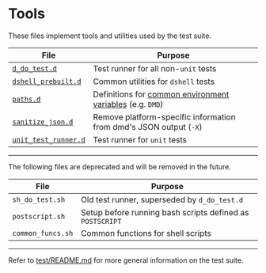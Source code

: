 # Tools

These files implement tools and utilities used by the test suite.

| File                                       | Purpose                                                                                         |
|--------------------------------------------|-------------------------------------------------------------------------------------------------|
| [`d_do_test.d`](d_do_test.d)               | Test runner for all non-`unit` tests                                                            |
| [`dshell_prebuilt.d`](dshell_prebuilt.d)   | Common utilities for `dshell` tests                                                             |
| [`paths.d`](paths.d)                       | Definitions for [common environment variables](../README.md#environment-variables) (e.g. `DMD`) |
| [`sanitize_json.d`](sanitize_json.d)       | Remove platform-specific information from dmd's JSON output (`-X`)                              |
| [`unit_test_runner.d`](unit_test_runner.d) | Test runner for `unit` tests                                                                    |

---

The following files are deprecated and will be removed in the future.

| File                                       | Purpose                                                                                         |
|--------------------------------------------|-------------------------------------------------------------------------------------------------|
| `sh_do_test.sh`                            | Old test runner, superseded by `d_do_test.d`                                                    |
| `postscript.sh`                            | Setup before running bash scripts defined as `POSTSCRIPT`                                       |
| `common_funcs.sh`                          | Common functions for shell scripts                                                              |

---

Refer to [test/README.md](../README.md) for more general information on the test suite.
